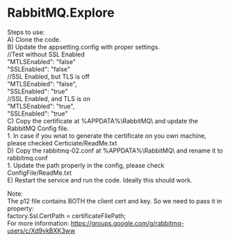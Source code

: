 # RabbitMQ.Explore
Steps to use:\
A) Clone the code.\
B) Update the appsetting.config with proper settings.\
	//Test without SSL Enabled\
	  "MTLSEnabled": "false"\
           "SSLEnabled": "false"\
	//SSL Enabled, but TLS is off\
	  "MTLSEnabled": "false",\
           "SSLEnabled": "true"\
	//SSL Enabled, and TLS is on\
	    "MTLSEnabled": "true",\
            "SSLEnabled": "true"\
C) Copy the certificate at %APPDATA%\RabbitMQ\ and update the RabbitMQ Config file.\
	1. In case if you wnat to generate the certificate on you own machine, please checked Certiciate/ReadMe.txt\
D) Copy the rabbitmq-02.conf at %APPDATA%\RabbitMQ\ and rename it to rabbitmq.conf\
	1. Update the path properly in the config, please check ConfigFile/ReadMe.txt\
E) Restart the service and run the code. Ideally this should work.

Note:\
The p12 file contains BOTH the client cert and key. So we need to pass it in property:\
   factory.Ssl.CertPath = certificateFilePath;\
For more information: https://groups.google.com/g/rabbitmq-users/c/Xd9vkBXK3ww
